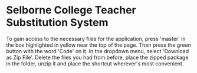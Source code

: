 # Selborne College Teacher Substitution System

To gain access to the necessary files for the application, press 'master' in the box highlighted in yellow near the top of the page. Then press the green button with the word 'Code' on it. In the dropdown menu, select 'Download as Zip File'. Delete the files you had from before, place the zipped package in the folder, unzip it and place the shortcut wherever's most convenient.
